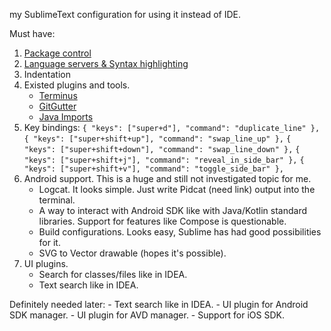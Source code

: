 my SublimeText configuration for using it instead of IDE.

Must have:
1) [Package control](https://packagecontrol.io/)
2) [Language servers & Syntax highlighting](https://github.com/kifio/code-editors-notes/blob/master/LSP.md)
3) Indentation
4) Existed plugins and tools.
    - [Terminus](https://packagecontrol.io/packages/Terminus)
    - [GitGutter](https://github.com/jisaacks/GitGutter)
    - [Java Imports](https://github.com/MDeiml/SublimeJavaImports)
5) Key bindings:
    ```{ "keys": ["super+d"], "command": "duplicate_line" },```
    ```{ "keys": ["super+shift+up"], "command": "swap_line_up" },```
    ```{ "keys": ["super+shift+down"], "command": "swap_line_down" },```
    ```{ "keys": ["super+shift+j"], "command": "reveal_in_side_bar" },```
    ```{ "keys": ["super+shift+v"], "command": "toggle_side_bar" },```
6) Android support. This is a huge and still not investigated topic for me. 
    - Logcat. It looks simple. Just write Pidcat (need link) output into the terminal.
    - A way to interact with Android SDK like with Java/Kotlin standard libraries. Support for features like Compose is questionable.
    - Build configurations. Looks easy, Sublime has had good possibilities for it.
    - SVG to Vector drawable (hopes it's possible).
7) UI plugins.
    - Search for classes/files like in IDEA.
    - Text search like in IDEA.

Definitely needed later:
    - Text search like in IDEA.
    - UI plugin for Android SDK manager.
    - UI plugin for AVD manager.
    - Support for iOS SDK.

